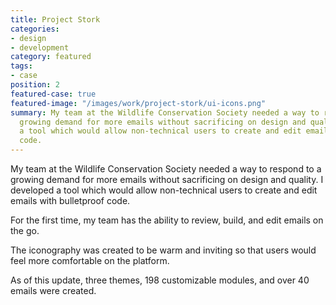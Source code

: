 ```yaml
---
title: Project Stork
categories:
- design
- development
category: featured
tags:
- case
position: 2
featured-case: true
featured-image: "/images/work/project-stork/ui-icons.png"
summary: My team at the Wildlife Conservation Society needed a way to respond to a
  growing demand for more emails without sacrificing on design and quality. I developed
  a tool which would allow non-technical users to create and edit emails with bulletproof
  code.
---
```


My team at the Wildlife Conservation Society needed a way to respond to a growing demand for more emails without sacrificing on design and quality. I developed a tool which would allow non-technical users to create and edit emails with bulletproof code. 

For the first time, my team has the ability to review, build, and edit emails on the go.

The iconography was created to be warm and inviting so that users would feel more comfortable on the platform.

As of this update, three themes, 198 customizable modules, and over 40 emails were created.
